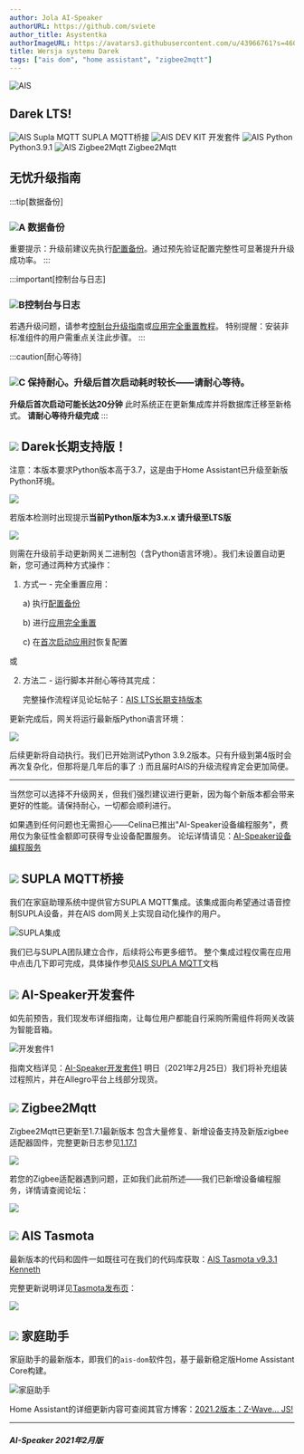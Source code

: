 ```yaml
---
author: Jola AI-Speaker
authorURL: https://github.com/sviete
author_title: Asystentka
authorImageURL: https://avatars3.githubusercontent.com/u/43966761?s=460&v=4
title: Wersja systemu Darek
tags: ["ais dom", "home assistant", "zigbee2mqtt"]
---
```


<div class="IntroAisBlogMenu" >
<div>

![AIS](/img/en/blog/202102/darek.png)

</div>

<h2>Darek LTS!</h2>

</div>

![AIS Supla MQTT](/img/en/blog/202102/bridge.png) SUPLA MQTT桥接 ![AIS DEV KIT](/img/en/blog/202102/speaker.png) 开发套件 ![AIS Python](/img/en/blog/202102/snake.png) Python3.9.1 ![AIS Zigbee2Mqtt](/img/en/blog/202102/honeybee.png) Zigbee2Mqtt

<!--truncate-->

## 无忧升级指南

:::tip[数据备份]
### ![A](/img/en/blog/202009/alpha-a-circle.png) 数据备份

重要提示：升级前建议先执行[配置备份](/docs/ais_bramka_configuration_software#kopia-zapasowa-konfiguracji)。通过预先验证配置完整性可显著提升升级成功率。
:::

:::important[控制台与日志]
### ![B](/img/en/blog/202009/alpha-b-circle.png)控制台与日志

若遇升级问题，请参考[控制台升级指南](/docs/ais_bramka_update_manual)或[应用完全重置教程](/docs/ais_bramka_reset_ais_step_by_step)。
特别提醒：安装非标准组件的用户需重点关注此步骤。
:::

:::caution[耐心等待]
### ![C](/img/en/blog/202009/alpha-c-circle.png) 保持耐心。升级后首次启动耗时较长——请耐心等待。

**升级后首次启动可能长达20分钟**
此时系统正在更新集成库并将数据库迁移至新格式。
**请耐心等待升级完成**
:::

## ![](/img/en/blog/202102/darek.png) Darek长期支持版！

注意：本版本要求Python版本高于3.7，这是由于Home Assistant已升级至新版Python环境。

![](/img/en/blog/202102/python_update_ha.png)

若版本检测时出现提示**当前Python版本为3.x.x 请升级至LTS版**

![](/img/en/blog/202102/python_update.png)

则需在升级前手动更新网关二进制包（含Python语言环境）。我们未设置自动更新，您可通过两种方式操作：

1. 方式一 - 完全重置应用：

    a) 执行[配置备份](/docs/ais_bramka_configuration_software#kopia-zapasowa-konfiguracji)
    
    b) 进行[应用完全重置](/docs/ais_bramka_reset_ais_step_by_step)
    
    c) 在[首次启动应用时](/docs/ais_bramka_first_run_step_account)恢复配置

或

2. 方法二 - 运行脚本并耐心等待其完成：

    完整操作流程详见论坛帖子：[AIS LTS长期支持版本](https://ai-speaker.discourse.group/t/ais-lts-long-time-support-dlugoterminowe-wsparcie/1013)

更新完成后，网关将运行最新版Python语言环境：

![](/img/en/blog/202102/python.png)

后续更新将自动执行。我们已开始测试Python 3.9.2版本。只有升级到第4版时会再次复杂化，但那将是几年后的事了 :) 而且届时AIS的升级流程肯定会更加简便。

------------------------------

当然您可以选择不升级网关，但我们强烈建议进行更新，因为每个新版本都会带来更好的性能。请保持耐心，一切都会顺利进行。

如果遇到任何问题也无需担心——Celina已推出"AI-Speaker设备编程服务"，费用仅为象征性金额即可获得专业设备配置服务。
论坛详情请见：[AI-Speaker设备编程服务](https://ai-speaker.discourse.group/t/usluga-programowania-urzadzen-w-ai-speaker/1368)

## ![](/img/en/blog/202102/bridge.png) SUPLA MQTT桥接

我们在家庭助理系统中提供官方SUPLA MQTT集成。该集成面向希望通过语音控制SUPLA设备，并在AIS dom网关上实现自动化操作的用户。

![SUPLA集成](/img/en/frontend/integration_supla_2.png)

我们已与SUPLA团队建立合作，后续将公布更多细节。
整个集成过程仅需在应用中点击几下即可完成，具体操作参见[AIS SUPLA MQTT](/docs/ais_app_supla)文档

## ![](/img/en/blog/202102/speaker.png) AI-Speaker开发套件

如先前预告，我们现发布详细指南，让每位用户都能自行采购所需组件将网关改装为智能音箱。

![开发套件1](/img/en/iot/dev_kit_1.jpeg)

指南文档详见：[AI-Speaker开发套件1](/docs/ais_dev_kit_1_index)
明日（2021年2月25日）我们将补充组装过程照片，并在Allegro平台上线部分现货。

## ![](/img/en/blog/202102/honeybee.png) Zigbee2Mqtt

Zigbee2Mqtt已更新至1.7.1最新版本
包含大量修复、新增设备支持及新版zigbee适配器固件，完整更新日志参见[1.17.1](https://github.com/Koenkk/zigbee2mqtt/releases/tag/1.17.1)

![](/img/en/blog/202102/z2m.png)

若您的Zigbee适配器遇到问题，正如我们此前所述——我们已新增设备编程服务，详情请查阅论坛：

[![](/img/en/blog/202102/ais_devices_suport.png)](https://ai-speaker.discourse.group/t/usluga-programowania-urzadzen-w-ai-speaker/1368)

## ![](/img/en/blog/202101/hass.png) AIS Tasmota

最新版本的代码和固件一如既往可在我们的代码库获取：[AIS Tasmota v9.3.1 Kenneth](https://github.com/sviete/AIS-Tasmota/tree/firmware/firmware)

完整更新说明详见[Tasmota发布页](https://github.com/arendst/Tasmota/releases/tag/v9.3.1)：

[![](/img/en/blog/202102/tasmota.png)](https://github.com/arendst/Tasmota/releases/tag/v9.3.1)

## ![](/img/en/blog/202101/hass.png) 家庭助手

家庭助手的最新版本，即我们的``ais-dom``软件包，基于最新稳定版Home Assistant Core构建。

![家庭助手](/img/en/blog/202102/hasocial.png)

Home Assistant的详细更新内容可查阅其官方博客：[2021.2版本：Z-Wave... JS!](https://www.home-assistant.io/blog/2021/02/03/release-20212/)

-------

##### AI-Speaker 2021年2月版